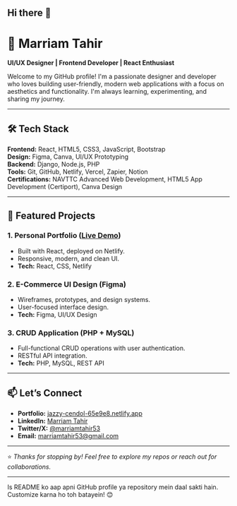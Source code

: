 ## Hi there 👋

# 🎨 Marriam Tahir  
**UI/UX Designer | Frontend Developer | React Enthusiast**  

Welcome to my GitHub profile! I'm a passionate designer and developer who loves building user-friendly, modern web applications with a focus on aesthetics and functionality. I'm always learning, experimenting, and sharing my journey.  

---

## 🛠️ Tech Stack  
**Frontend:** React, HTML5, CSS3, JavaScript, Bootstrap  
**Design:** Figma, Canva, UI/UX Prototyping  
**Backend:** Django, Node.js, PHP  
**Tools:** Git, GitHub, Netlify, Vercel, Zapier, Notion  
**Certifications:** NAVTTC Advanced Web Development, HTML5 App Development (Certiport), Canva Design  

---

## 🌟 Featured Projects  

### 1. Personal Portfolio ([Live Demo](https://jazzy-cendol-65e9e8.netlify.app/))  
- Built with React, deployed on Netlify.  
- Responsive, modern, and clean UI.  
- **Tech:** React, CSS, Netlify  

### 2. E-Commerce UI Design (Figma)  
- Wireframes, prototypes, and design systems.  
- User-focused interface design.  
- **Tech:** Figma, UI/UX Design  

### 3. CRUD Application (PHP + MySQL)  
- Full-functional CRUD operations with user authentication.  
- RESTful API integration.  
- **Tech:** PHP, MySQL, REST API  

---

## 📫 Let’s Connect  
- **Portfolio:** [jazzy-cendol-65e9e8.netlify.app](https://jazzy-cendol-65e9e8.netlify.app/)  
- **LinkedIn:** [Marriam Tahir](https://www.linkedin.com/in/marriam-tahir-20a40928b/)  
- **Twitter/X:** [@marriamtahir53](https://x.com/marriamtahir53)  
- **Email:** marriamtahir53@gmail.com  

---



⭐ *Thanks for stopping by! Feel free to explore my repos or reach out for collaborations.*  

---





Is README ko aap apni GitHub profile ya repository mein daal sakti hain. Customize karna ho toh batayein! 😊
